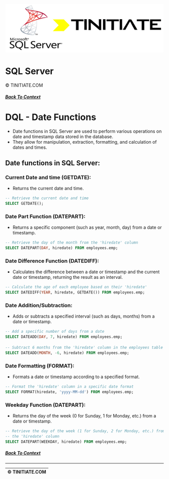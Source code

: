 ![SQL Server Tinitiate Image](sqlserver_tinitiate.png)

# SQL Server
&copy; TINITIATE.COM

##### [Back To Context](./README.md)

# DQL - Date Functions
* Date functions in SQL Server are used to perform various operations on date and timestamp data stored in the database.
* They allow for manipulation, extraction, formatting, and calculation of dates and times.

## Date functions in SQL Server:
### Current Date and time (GETDATE):
* Returns the current date and time.
```sql
-- Retrieve the current date and time
SELECT GETDATE();
```
### Date Part Function (DATEPART):
* Returns a specific component (such as year, month, day) from a date or timestamp.
```sql
-- Retrieve the day of the month from the 'hiredate' column
SELECT DATEPART(DAY, hiredate) FROM employees.emp;
```
### Date Difference Function (DATEDIFF):
* Calculates the difference between a date or timestamp and the current date or timestamp, returning the result as an interval.
```sql
-- Calculate the age of each employee based on their 'hiredate'
SELECT DATEDIFF(YEAR, hiredate, GETDATE()) FROM employees.emp;
```
### Date Addition/Subtraction:
* Adds or subtracts a specified interval (such as days, months) from a date or timestamp.
```sql
-- Add a specific number of days from a date
SELECT DATEADD(DAY, 7, hiredate) FROM employees.emp;

-- Subtract 6 months from the 'hiredate' column in the employees table
SELECT DATEADD(MONTH, -6, hiredate) FROM employees.emp;
```
### Date Formatting (FORMAT):
* Formats a date or timestamp according to a specified format.
```sql
-- Format the 'hiredate' column in a specific date format
SELECT FORMAT(hiredate, 'yyyy-MM-dd') FROM employees.emp;
```
### Weekday Function (DATEPART):
* Returns the day of the week (0 for Sunday, 1 for Monday, etc.) from a date or timestamp.
```sql
-- Retrieve the day of the week (1 for Sunday, 2 for Monday, etc.) from
-- the 'hiredate' column
SELECT DATEPART(WEEKDAY, hiredate) FROM employees.emp;
```

##### [Back To Context](./README.md)
***
| &copy; TINITIATE.COM |
|----------------------|